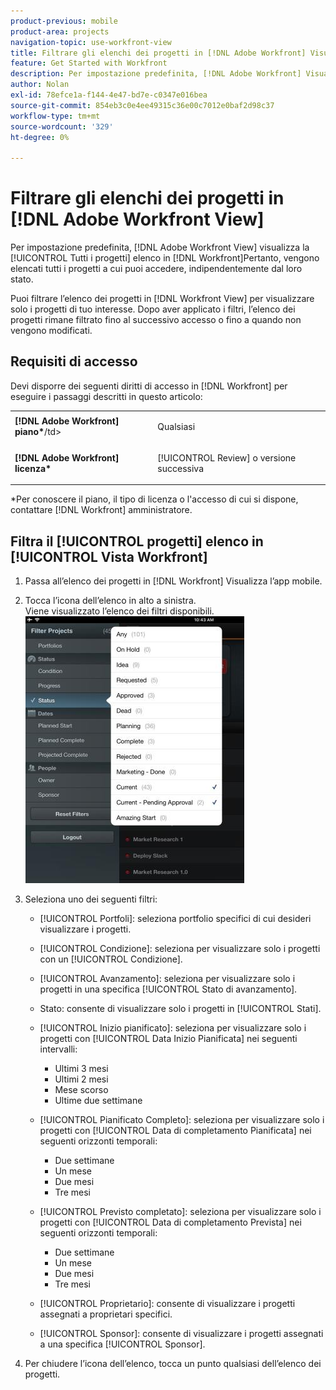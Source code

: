 ```yaml
---
product-previous: mobile
product-area: projects
navigation-topic: use-workfront-view
title: Filtrare gli elenchi dei progetti in [!DNL Adobe Workfront] Visualizza
feature: Get Started with Workfront
description: Per impostazione predefinita, [!DNL Adobe Workfront] Visualizza mostra il [!UICONTROL Tutti i progetti] elenco in [!DNL Workfront]Pertanto, vengono elencati tutti i progetti a cui puoi accedere, indipendentemente dal loro stato.
author: Nolan
exl-id: 78efce1a-f144-4e47-bd7e-c0347e016bea
source-git-commit: 854eb3c0e4ee49315c36e00c7012e0baf2d98c37
workflow-type: tm+mt
source-wordcount: '329'
ht-degree: 0%

---
```


# Filtrare gli elenchi dei progetti in [!DNL Adobe Workfront View]

Per impostazione predefinita, [!DNL Adobe Workfront View] visualizza la [!UICONTROL Tutti i progetti] elenco in [!DNL Workfront]Pertanto, vengono elencati tutti i progetti a cui puoi accedere, indipendentemente dal loro stato.

Puoi filtrare l’elenco dei progetti in [!DNL Workfront View] per visualizzare solo i progetti di tuo interesse. Dopo aver applicato i filtri, l’elenco dei progetti rimane filtrato fino al successivo accesso o fino a quando non vengono modificati.

## Requisiti di accesso

Devi disporre dei seguenti diritti di accesso in [!DNL Workfront] per eseguire i passaggi descritti in questo articolo:

<table style="table-layout:auto"> 
 <col> 
 </col> 
 <col> 
 </col> 
 <tbody> 
  <tr> 
   <td role="rowheader"><strong>[!DNL Adobe Workfront] piano*</strong>/td&gt; 
   <td> <p>Qualsiasi</p> </td> 
  </tr> 
  <tr> 
   <td role="rowheader"><strong>[!DNL Adobe Workfront] licenza*</strong></td> 
   <td> <p>[!UICONTROL Review] o versione successiva</p> </td> 
  </tr> 
 </tbody> 
</table>

&#42;Per conoscere il piano, il tipo di licenza o l&#39;accesso di cui si dispone, contattare [!DNL Workfront] amministratore.

## Filtra il [!UICONTROL progetti] elenco in [!UICONTROL Vista Workfront]

1. Passa all’elenco dei progetti in [!DNL Workfront] Visualizza l’app mobile.
1. Tocca l’icona dell’elenco in alto a sinistra.\
   Viene visualizzato l’elenco dei filtri disponibili.\
   ![WF_View_filters_050621.jpg](assets/wf-view-filters-050621-350x427.jpg)

1. Seleziona uno dei seguenti filtri:

   * [!UICONTROL Portfoli]: seleziona portfolio specifici di cui desideri visualizzare i progetti.
   * [!UICONTROL Condizione]: seleziona per visualizzare solo i progetti con un [!UICONTROL Condizione].
   * [!UICONTROL Avanzamento]: seleziona per visualizzare solo i progetti in una specifica [!UICONTROL Stato di avanzamento].
   * Stato: consente di visualizzare solo i progetti in [!UICONTROL Stati].
   * [!UICONTROL Inizio pianificato]: seleziona per visualizzare solo i progetti con [!UICONTROL Data Inizio Pianificata] nei seguenti intervalli:

      * Ultimi 3 mesi
      * Ultimi 2 mesi
      * Mese scorso
      * Ultime due settimane
   * [!UICONTROL Pianificato Completo]: seleziona per visualizzare solo i progetti con [!UICONTROL Data di completamento Pianificata] nei seguenti orizzonti temporali:

      * Due settimane
      * Un mese
      * Due mesi
      * Tre mesi
   * [!UICONTROL Previsto completato]: seleziona per visualizzare solo i progetti con [!UICONTROL Data di completamento Prevista] nei seguenti orizzonti temporali:

      * Due settimane
      * Un mese
      * Due mesi
      * Tre mesi
   * [!UICONTROL Proprietario]: consente di visualizzare i progetti assegnati a proprietari specifici.
   * [!UICONTROL Sponsor]: consente di visualizzare i progetti assegnati a una specifica [!UICONTROL Sponsor].




1. Per chiudere l’icona dell’elenco, tocca un punto qualsiasi dell’elenco dei progetti.

